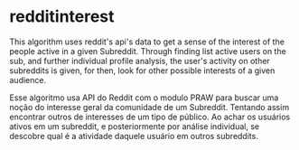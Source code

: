 # redditinterest
This algorithm uses reddit's api's data to get a sense of the interest of the people active in a given Subreddit. 
  Through finding list active users on the sub, and further individual profile analysis, the user's activity on other subreddits is given, for then, look for other possible interests of a given audience.


Esse algoritmo usa API do Reddit com o modulo PRAW para buscar uma noção do interesse geral da comunidade de um Subreddit. Tentando assim encontrar outros de interesses de um tipo de público.
Ao achar os usuários ativos em um subreddit, e posteriormente por análise individual, se descobre qual é a atividade daquele usuário em outros subreddits.
